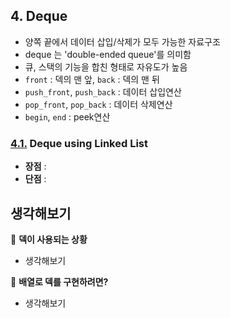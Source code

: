 ## 4. Deque
- 양쪽 끝에서 데이터 삽입/삭제가 모두 가능한 자료구조
- deque 는 'double-ended queue'를 의미함
- 큐, 스택의 기능을 합친 형태로 자유도가 높음
- `front` : 덱의 맨 앞, `back` : 덱의 맨 뒤
- `push_front`, `push_back` : 데이터 삽입연산
- `pop_front`, `pop_back` : 데이터 삭제연산
- `begin`, `end` : peek연산

### [4.1.](./1_deque_using_linked_list) **Deque using Linked List**
- **장점** : 
- **단점** : 

## 생각해보기

:speech_balloon: **덱이 사용되는 상황**
- 생각해보기

:speech_balloon: **배열로 덱를 구현하려면?**
- 생각해보기
